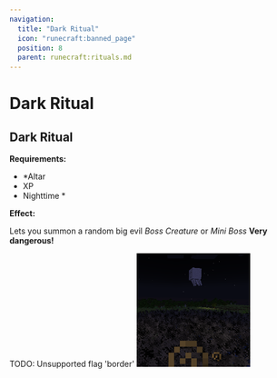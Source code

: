 ```yaml
---
navigation:
  title: "Dark Ritual"
  icon: "runecraft:banned_page"
  position: 8
  parent: runecraft:rituals.md
---
```


# Dark Ritual

## Dark Ritual

<ItemImage id="runecraft:banned_page" />

**__Requirements:__** 

- *Altar 
- XP 
- Nighttime *

**__Effect:__** 

Lets you summon a random big evil *Boss Creature* or *Mini Boss* 
__<Color id="dark_red">Very dangerous!</Color>__



TODO: Unsupported flag 'border'
![](dark_ritual.png)

